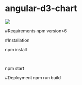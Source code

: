 # angular-d3-chart

<img src="https://github.com/webninja1992/angular-d3-chart/blob/master/Angular6-D3.jpg"/>

#Requirements
npm version>6

#Installation
<p> npm install </p> <br>
<p> npm start </p>

#Deployment
npm run build
